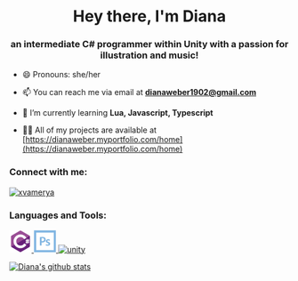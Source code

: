 <h1 align="center">Hey there, I'm Diana</h1>
<h3 align="center">an intermediate C# programmer within Unity with a passion for illustration and music!</h3>


- 😄 Pronouns: she/her

- 📫 You can reach me via email at **dianaweber1902@gmail.com**

- 🌱 I’m currently learning **Lua, Javascript, Typescript**

- 👨‍💻 All of my projects are available at [https://dianaweber.myportfolio.com/home](https://dianaweber.myportfolio.com/home)


<h3 align="left">Connect with me:</h3>
<p align="left">
<a href="https://twitter.com/xvamerya" target="blank"><img align="center" src="https://raw.githubusercontent.com/rahuldkjain/github-profile-readme-generator/master/src/images/icons/Social/twitter.svg" alt="xvamerya" height="30" width="40" /></a>
</p>

<h3 align="left">Languages and Tools:</h3>
<p align="left"> <a href="https://www.w3schools.com/cs/" target="_blank" rel="noreferrer"> <img src="https://raw.githubusercontent.com/devicons/devicon/master/icons/csharp/csharp-original.svg" alt="csharp" width="40" height="40"/> </a> <a href="https://www.photoshop.com/en" target="_blank" rel="noreferrer"> <img src="https://raw.githubusercontent.com/devicons/devicon/master/icons/photoshop/photoshop-line.svg" alt="photoshop" width="40" height="40"/> </a> <a href="https://unity.com/" target="_blank" rel="noreferrer"> <img src="https://www.vectorlogo.zone/logos/unity3d/unity3d-icon.svg" alt="unity" width="40" height="40"/> </a> </p>




[![Diana's github stats](https://github-readme-stats.vercel.app/api?username=vamerya&count_private=true)](https://github.com/vamerya/github-readme-stats)












<!--
**Vamerya/Vamerya** is a ✨ _special_ ✨ repository because its `README.md` (this file) appears on your GitHub profile.

Here are some ideas to get you started:

- 🔭 I’m currently working on ...
- 🌱 I’m currently learning ...
- 👯 I’m looking to collaborate on ...
- 🤔 I’m looking for help with ...
- 💬 Ask me about ...
- 📫 How to reach me: ...
- 😄 Pronouns: ...
- ⚡ Fun fact: ...
-->
